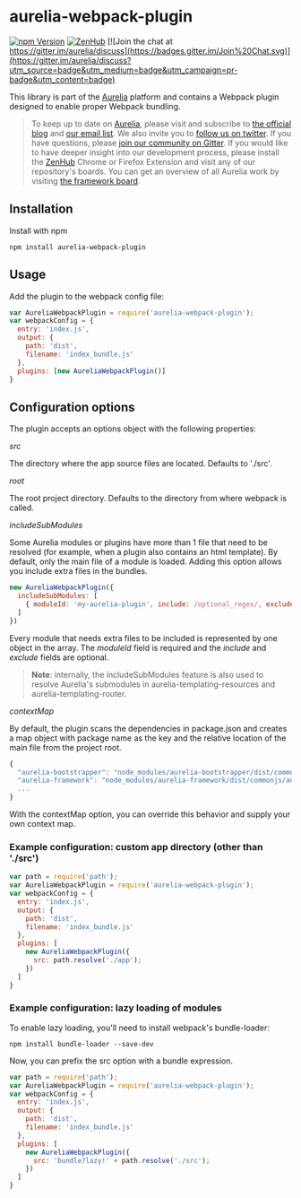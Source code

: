 # aurelia-webpack-plugin

[![npm Version](https://img.shields.io/npm/v/aurelia-webpack-plugin.svg)](https://www.npmjs.com/package/aurelia-webpack-plugin)
[![ZenHub](https://raw.githubusercontent.com/ZenHubIO/support/master/zenhub-badge.png)](https://zenhub.io)
[![Join the chat at https://gitter.im/aurelia/discuss](https://badges.gitter.im/Join%20Chat.svg)](https://gitter.im/aurelia/discuss?utm_source=badge&utm_medium=badge&utm_campaign=pr-badge&utm_content=badge)

This library is part of the [Aurelia](http://www.aurelia.io/) platform and contains a Webpack plugin designed to enable proper Webpack bundling.

> To keep up to date on [Aurelia](http://www.aurelia.io/), please visit and subscribe to [the official blog](http://blog.durandal.io/) and [our email list](http://durandal.us10.list-manage1.com/subscribe?u=dae7661a3872ee02b519f6f29&id=3de6801ccc). We also invite you to [follow us on twitter](https://twitter.com/aureliaeffect). If you have questions, please [join our community on Gitter](https://gitter.im/aurelia/discuss). If you would like to have deeper insight into our development process, please install the [ZenHub](https://zenhub.io) Chrome or Firefox Extension and visit any of our repository's boards. You can get an overview of all Aurelia work by visiting [the framework board](https://github.com/aurelia/framework#boards).

## Installation

Install with npm

```
npm install aurelia-webpack-plugin
```

## Usage

Add the plugin to the webpack config file:

```javascript
var AureliaWebpackPlugin = require('aurelia-webpack-plugin');
var webpackConfig = {
  entry: 'index.js',
  output: {
    path: 'dist',
    filename: 'index_bundle.js'
  },
  plugins: [new AureliaWebpackPlugin()]
}
```

## Configuration options

The plugin accepts an options object with the following properties:

*src*

The directory where the app source files are located. Defaults to './src'.

*root*

The root project directory. Defaults to the directory from where webpack is called.

*includeSubModules*

Some Aurelia modules or plugins have more than 1 file that need to be resolved (for example, when a plugin also contains an html template).
By default, only the main file of a module is loaded. Adding this option allows you include extra files in the bundles.

```javascript
new AureliaWebpackPlugin({
  includeSubModules: [
    { moduleId: 'my-aurelia-plugin', include: /optional_regex/, exclude: /optional_regex/ }
  ]
})
```

Every module that needs extra files to be included is represented by one object in the array.
The *moduleId* field is required and the *include* and *exclude* fields are optional.

> **Note**: internally, the includeSubModules feature is also used to resolve Aurelia's submodules in
aurelia-templating-resources and aurelia-templating-router.

*contextMap*

By default, the plugin scans the dependencies in package.json and creates a map object with package name
as the key and the relative location of the main file from the project root.
```javascript
{
  "aurelia-bootstrapper": "node_modules/aurelia-bootstrapper/dist/commonjs/aurelia-bootstrapper.js",
  "aurelia-framework": "node_modules/aurelia-framework/dist/commonjs/aurelia-framework.js"
  ...
}
```
With the contextMap option, you can override this behavior and supply your own context map.

### Example configuration: custom app directory (other than './src')

```javascript
var path = require('path');
var AureliaWebpackPlugin = require('aurelia-webpack-plugin');
var webpackConfig = {
  entry: 'index.js',
  output: {
    path: 'dist',
    filename: 'index_bundle.js'
  },
  plugins: [
    new AureliaWebpackPlugin({
      src: path.resolve('./app');
    })
  ]
}
```

### Example configuration: lazy loading of modules

To enable lazy loading, you'll need to install webpack's bundle-loader:

```
npm install bundle-loader --save-dev
```

Now, you can prefix the src option with a bundle expression.

```javascript
var path = require('path');
var AureliaWebpackPlugin = require('aurelia-webpack-plugin');
var webpackConfig = {
  entry: 'index.js',
  output: {
    path: 'dist',
    filename: 'index_bundle.js'
  },
  plugins: [
    new AureliaWebpackPlugin({
      src: 'bundle?lazy!' + path.resolve('./src');
    })
  ]
}
```
